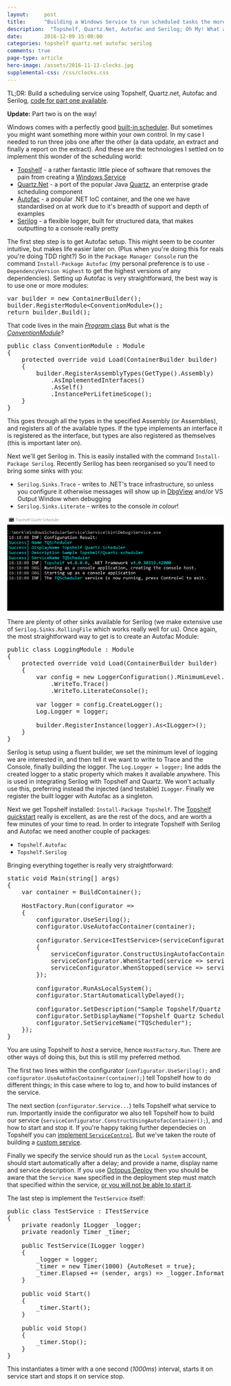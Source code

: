 ```yaml
---
layout: 	post
title:  	"Building a Windows Service to run scheduled tasks the more sensible way - Part 1"
description:  "Topshelf, Quartz.Net, Autofac and Serilog; Oh My! What a time to be alive!"
date:   	2016-12-09 15:00:00
categories: topshelf quartz.net autofac serilog
comments: true
page-type: article
hero-image: /assets/2016-11-13-clocks.jpg
supplemental-css: /css/clocks.css
---
```


TL;DR: Build a scheduling service using Topshelf, Quartz.net, Autofac and Serilog, [code for part one available](https://github.com/steve-codemunkies/WindowsSchedulerService/tree/b581129db94d0083c01f4817e3869e82a7ec22a7).

**Update:** Part two is on the way!

Windows comes with a perfectly good [built-in scheduler](https://technet.microsoft.com/en-us/library/cc748993(v=ws.11).aspx). But sometimes you might want something more within your own control. In my case I needed to run three jobs one after the other (a data update, an extract and finally a report on the extract). And these are the technologies I settled on to implement this wonder of the scheduling world:

* [Topshelf](http://topshelf-project.com/) - a rather fantastic little piece of software that removes the pain from creating a [Windows Service](https://msdn.microsoft.com/en-us/library/zt39148a(v=vs.110).aspx)
* [Quartz.Net](http://www.quartz-scheduler.net/) - a port of the popular Java [Quartz](http://www.quartz-scheduler.org/), an enterprise grade scheduling component
* [Autofac](https://autofac.org/) -  a popular .NET IoC container, and the one we have standardised on at work due to it's breadth of support and depth of examples
* [Serilog](https://serilog.net/) - a flexible logger, built for structured data, that makes outputting to a console really pretty

The first step step is to get Autofac setup. This might seem to be counter intuitive, but makes life easier later on. (Plus when you're doing this for reals you're doing TDD right?) So in the `Package Manager Console` run the command `Install-Package Autofac` (my personal preference is to use `-DependencyVersion Highest` to get the highest versions of any dependencies). Setting up Autofac is very straightforward, the best way is to use one or more modules:

<pre>var builder = new ContainerBuilder();
builder.RegisterModule&lt;ConventionModule&gt;();
return builder.Build();</pre>

That code lives in the main [_Program_ class](https://github.com/steve-codemunkies/WindowsSchedulerService/blob/master/Service/Program.cs#L13-L18) But what is the [_ConventionModule_](https://github.com/steve-codemunkies/WindowsSchedulerService/blob/master/Service/IoC/ConventionModule.cs)?

<pre>public class ConventionModule : Module
{
    protected override void Load(ContainerBuilder builder)
    {
        builder.RegisterAssemblyTypes(GetType().Assembly)
            .AsImplementedInterfaces()
            .AsSelf()
            .InstancePerLifetimeScope();
    }
}</pre>

This goes through all the types in the specified Assembly (or Assemblies), and registers all of the available types. If the type implements an interface it is registered as the interface, but types are also registered as themselves (this is important later on).

Next we'll get Serilog in. This is easily installed with the command `Install-Package Serilog`. Recently Serilog has been reorganised so you'll need to bring some sinks with you:

* `Serilog.Sinks.Trace` - writes to .NET's trace infrastructure, so unless you configure it otherwise messages will show up in [DbgView](https://technet.microsoft.com/en-us/sysinternals/debugview.aspx) and/or VS Output Window when debugging
* `Serilog.Sinks.Literate` - writes to the console _in colour_!

![Gif of a lovely console](/assets/2016-12-09-console.gif)

There are plenty of other sinks available for Serilog (we make extensive use of `Serilog.Sinks.RollingFile` which works really well for us). Once again, the most straightforward way to get is to create an Autofac Module:

<pre>public class LoggingModule : Module
{
    protected override void Load(ContainerBuilder builder)
    {
        var config = new LoggerConfiguration().MinimumLevel.Verbose()
            .WriteTo.Trace()
            .WriteTo.LiterateConsole();

        var logger = config.CreateLogger();
        Log.Logger = logger;

        builder.RegisterInstance(logger).As&lt;ILogger&gt;();
    }
}</pre>

Serilog is setup using a fluent builder, we set the minimum level of logging we are interested in, and then tell it we want to write to Trace and the Console, finally building the logger. The `Log.Logger = logger;` line adds the created logger to a static property which makes it available anywhere. This is used in integrating Serilog with Topshelf and Quartz. We won't actually use this, preferring instead the injected (and testable) `ILogger`. Finally we register the built logger with Autofac as a singleton.

Next we get Topshelf installed: `Install-Package Topshelf`. The [Topshelf quickstart](https://topshelf.readthedocs.io/en/latest/configuration/quickstart.html) really is excellent, as are the rest of the docs, and are worth a few minutes of your time to read. In order to integrate Topshelf with Serilog and Autofac we need another couple of packages:

* `Topshelf.Autofac`
* `Topshelf.Serilog`

Bringing everything together is really very straightforward:

<pre>static void Main(string[] args)
{
    var container = BuildContainer();

    HostFactory.Run(configurator =>
    {
        configurator.UseSerilog();
        configurator.UseAutofacContainer(container);

        configurator.Service&lt;ITestService&gt;(serviceConfigurator =>
        {
            serviceConfigurator.ConstructUsingAutofacContainer();
            serviceConfigurator.WhenStarted(service => service.Start());
            serviceConfigurator.WhenStopped(service => service.Stop());
        });

        configurator.RunAsLocalSystem();
        configurator.StartAutomaticallyDelayed();

        configurator.SetDescription("Sample Topshelf/Quartz scheduler");
        configurator.SetDisplayName("Topshelf Quartz Scheduler");
        configurator.SetServiceName("TQScheduler");
    });
}</pre>

You are using Topshelf to _host_ a service, hence `HostFactory.Run`. There are other ways of doing this, but this is still my preferred method.

The first two lines within the configurator (`configurator.UseSerilog();` and `configurator.UseAutofacContainer(container);`) tell Topshelf how to do different things; in this case where to log to, and how to build instances of the service.

The next section (`configurator.Service...`) tells Topshelf what service to run. Importantly inside the configurator we also tell Topshelf how to build our service (`serviceConfigurator.ConstructUsingAutofacContainer();`), and how to start and stop it. If you're happy taking further dependecies on Topshelf you can [implement `ServiceControl`](http://docs.topshelf-project.com/en/latest/configuration/config_api.html?highlight=whenstarted#simple-service). But we've taken the route of building a [custom service](http://docs.topshelf-project.com/en/latest/configuration/config_api.html?highlight=whenstarted#custom-service).

Finally we specify the service should run as the `Local System` account, should start automatically after a delay; and provide a name, display name and service description. If you use [Octopus Deploy](https://octopus.com/) then you should be aware that the `Service Name` specified in the deployment step must match that specified within the service, [or you will not be able to start it](http://docs.octopusdeploy.com/display/OD/Windows+Services).

The last step is implement the `TestService` itself:

<pre>public class TestService : ITestService
{
    private readonly ILogger _logger;
    private readonly Timer _timer;

    public TestService(ILogger logger)
    {
        _logger = logger;
        _timer = new Timer(1000) {AutoReset = true};
        _timer.Elapsed += (sender, args) => _logger.Information($"Timer fired {DateTime.UtcNow:G}");
    }

    public void Start()
    {
        _timer.Start();
    }

    public void Stop()
    {
        _timer.Stop();
    }
}</pre>

This instantiates a timer with a one second (_1000ms_) interval, starts it on service start and stops it on service stop.

